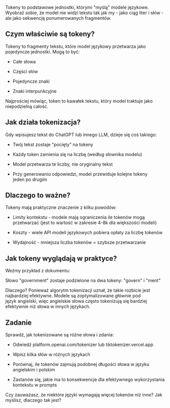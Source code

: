 
Tokeny to podstawowe jednostki, którymi "myślą" modele językowe. Wyobraź sobie, że model nie widzi tekstu tak jak my - jako ciąg liter i słów - ale jako sekwencję ponumerowanych fragmentów.

## Czym właściwie są tokeny?

Tokeny to fragmenty tekstu, które model językowy przetwarza jako pojedyncze jednostki. Mogą to być:

- Całe słowa

- Części słów

- Pojedyncze znaki

- Znaki interpunkcyjne

Najprościej mówiąc, token to kawałek tekstu, który model traktuje jako niepodzielną całość.

## Jak działa tokenizacja?

Gdy wpisujesz tekst do ChatGPT lub innego LLM, dzieje się coś takiego:

- Twój tekst zostaje "pocięty" na tokeny

- Każdy token zamienia się na liczbę (według słownika modelu)

- Model przetwarza te liczby, nie oryginalny tekst

- Przy generowaniu odpowiedzi, model przewiduje kolejne tokeny jeden po drugim

## Dlaczego to ważne?

Tokeny mają praktyczne znaczenie z kilku powodów:

- Limity kontekstu - modele mają ograniczenia ile tokenów mogą przetwarzać (jest to wartość w zakresie 4-8k dla większości modeli)

- Koszty - wiele API modeli językowych pobiera opłaty za liczbę tokenów

- Wydajność - mniejsza liczba tokenów = szybsze przetwarzanie

## Jak tokeny wyglądają w praktyce?

Weźmy przykład z dokumentu:

Słowo "government" zostaje podzielone na dwa tokeny: "govern" i "ment"

Dlaczego? Ponieważ algorytm tokenizacji uznał, że takie rozbicie jest najbardziej efektywne. Modele  są zoptymalizowane głównie pod język angielski, więc angielskie słowa często tokenizują się bardziej efektywnie niż słowa w innych językach.

## Zadanie

Sprawdź, jak tokenizowane są różne słowa i zdania:

- Odwiedź platform.openai.com/tokenizer lub tiktokenizer.vercel.app

- Wpisz kilka słów w różnych językach

- Porównaj, ile tokenów zajmują podobnej długości słowa w języku angielskim i polskim

- Zastanów się, jakie ma to konsekwencje dla efektywnego wykorzystania kontekstu w prompts

Czy zauważasz, że niektóre języki wymagają więcej tokenów niż inne? Jak myślisz, dlaczego tak jest?